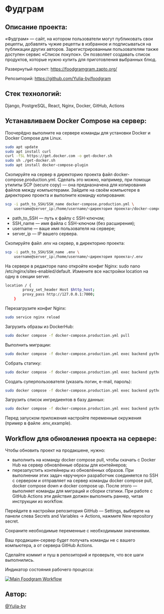 # Фудграм

## Описание проекта:
«Фудграм» — сайт, на котором пользователи могут публиковать свои рецепты, добавлять чужие рецепты в избранное и подписываться на публикации других авторов. Зарегистрированным пользователям также доступен сервис «Список покупок». Он позволяет создавать список продуктов, которые нужно купить для приготовления выбранных блюд.

Развернутый проект: https://foodgramgram.zapto.org/

Репозиторий: https://github.com/Yulia-by/foodgram


## Стек технологий:
Django,  PostgreSQL,  React,  Nginx,  Docker,  GitHub,  Actions
## Устанавливаем Docker Compose на сервер:

Поочерёдно выполните на сервере команды для установки Docker и Docker Compose для Linux.

```bash
sudo apt update
sudo apt install curl
curl -fSL https://get.docker.com -o get-docker.sh
sudo sh ./get-docker.sh
sudo apt install docker-compose-plugin
```

Скопируйте на сервер в директорию проекта файл docker-compose.production.yml. Сделать это можно, например, при помощи утилиты SCP (secure copy) — она предназначена для копирования файлов между компьютерами. Зайдите на своём компьютере в директорию проекта и выполните команду копирования:

```bash
scp -i path_to_SSH/SSH_name docker-compose.production.yml \
    username@server_ip:/home/username/<директория проекта>/docker-compose.production.yml
```
- path_to_SSH — путь к файлу с SSH-ключом;
- SSH_name — имя файла с SSH-ключом (без расширения);
- username — ваше имя пользователя на сервере;
- server_ip — IP вашего сервера.

Скопируйте файл .env на сервер, в директорию проекта:

```bash
scp -i path_to_SSH/SSH_name .env \
    username@server_ip:/home/username/<директория проекта>/.env
```

На сервере в редакторе nano откройте конфиг Nginx: sudo nano /etc/nginx/sites-enabled/default. Измените все настройки location на одну в секции server.

```bash
location / {
        proxy_set_header Host $http_host;
        proxy_pass http://127.0.0.1:7000;
    }
```
Перезагрузите конфиг Nginx:

```bash
sudo service nginx reload
```
Загрузить образы из DockerHub:

```bash
sudo docker compose -f docker-compose.production.yml pull
```

Выполнить миграции:

```bash
sudo docker compose -f docker-compose.production.yml exec backend python manage.py migrate
```
Собрать статику:

```bash
sudo docker compose -f docker-compose.production.yml exec backend python manage.py collectstatic
```

Создать суперпользователя (указать логин, e-mail, пароль):

```bash
sudo docker compose -f docker-compose.production.yml exec backend python manage.py createsuperuser
```

Загрузить список ингредиентов в базу данных:

```bash
sudo docker compose -f docker-compose.production.yml exec backend python manage.py import_ingredients
```
Перед запуском приложения настройте переменные окружения (пример в файле .env_example).

## Workflow для обновления проекта на сервере:

Чтобы обновить проект на продакшене, нужно:

- выполнить на команду docker compose pull, чтобы скачать с Docker Hub на сервер обновлённые образы для контейнеров;
- перезапустить контейнеры из обновлённых образов.
При выполнении этих задач «вручную» разработчик соединяется по SSH с сервером и отправляет на сервер команды docker compose pull, docker compose down и docker compose up. После этого — выполняет команды для миграций и сборки статики. При работе с GitHub Actions эти действия должен выполнить раннер, читая инструкции из workflow.

Перейдите в настройки репозитория GitHub — Settings, выберите на панели слева Secrets and Variables → Actions, нажмите New repository secret.

Сохраните необходимые переменные с необходимыми значениями.

Ваш продакшен-сервер будет получать команды не с вашего компьютера, а от сервера GitHub Actions.

Сделайте коммит и пуш в репозиторий и проверьте, что все шаги выполнились.

Индикатор состояния рабочего процесса:

[![Main Foodgram Workflow](https://github.com/Yulia-by/foodgram/actions/workflows/main.yml/badge.svg)](https://github.com/Yulia-by/foodgram/actions/workflows/main.yml)
## Автор:

[@Yulia-by](https://www.github.com/Yulia-by)

